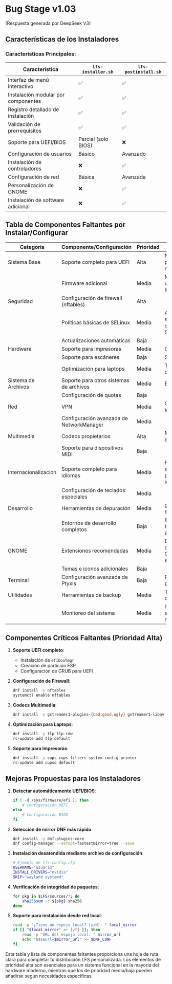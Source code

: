 # Bug Stage v1.03

[Respuesta generada por DeepSeek V3]

## Características de los Instaladores

### Características Principales:

| Característica                      | `lfs-installer.sh` | `lfs-postinstall.sh` |
|-------------------------------------|--------------------|----------------------|
| Interfaz de menú interactivo        | ✅                 | ✅                   |
| Instalación modular por componentes | ✅                 | ✅                   |
| Registro detallado de instalación   | ✅                 | ✅                   |
| Validación de prerrequisitos        | ✅                 | ✅                   |
| Soporte para UEFI/BIOS              | Parcial (solo BIOS)| ❌                   |
| Configuración de usuarios           | Básico             | Avanzado             |
| Instalación de controladores        | ❌                 | ✅                   |
| Configuración de red                | Básica             | Avanzada             |
| Personalización de GNOME            | ❌                 | ✅                   |
| Instalación de software adicional   | ❌                 | ✅                   |

## Tabla de Componentes Faltantes por Instalar/Configurar

| Categoría            | Componente/Configuración               | Prioridad | Notas                                                                 |
|----------------------|---------------------------------------|-----------|-----------------------------------------------------------------------|
| Sistema Base         | Soporte completo para UEFI             | Alta      | Necesario para hardware moderno                                       |
|                      | Firmware adicional                     | Media     | Microcode updates para Intel/AMD                                      |
| Seguridad           | Configuración de firewall (nftables)  | Alta      |                                                                       |
|                      | Políticas básicas de SELinux           | Media     | Aunque el sistema se compiló sin SELinux                              |
|                      | Actualizaciones automáticas           | Baja      |                                                                       |
| Hardware            | Soporte para impresoras               | Media     | CUPS y drivers                                                       |
|                      | Soporte para escáneres                | Baja      | SANE                                                                 |
|                      | Optimización para laptops             | Media     | TLP, gestión de batería                                              |
| Sistema de Archivos | Soporte para otros sistemas de archivos| Media     | Btrfs, XFS, ZFS                                                      |
|                      | Configuración de quotas               | Baja      |                                                                       |
| Red                 | VPN                                   | Media     | OpenVPN, WireGuard                                                   |
|                      | Configuración avanzada de NetworkManager | Media  |                                                                       |
| Multimedia          | Codecs propietarios                   | Alta      | MP3, H264, etc.                                                      |
|                      | Soporte para dispositivos MIDI        | Baja      |                                                                       |
| Internacionalización| Soporte completo para idiomas         | Media     | Fuentes adicionales, paquetes de idioma                              |
|                      | Configuración de teclados especiales  | Media     |                                                                       |
| Desarrollo          | Herramientas de depuración            | Media     | gdb, strace, etc.                                                    |
|                      | Entornos de desarrollo completos      | Baja      | IDEs, toolchains adicionales                                         |
| GNOME               | Extensiones recomendadas              | Media     | Dash-to-dock, GSConnect, etc.                                        |
|                      | Temas e iconos adicionales            | Baja      |                                                                       |
| Terminal            | Configuración avanzada de Ptyxis      | Baja      | Perfiles, temas personalizados                                       |
| Utilidades          | Herramientas de backup                | Media     | Timeshift, deja-dup                                                  |
|                      | Monitoreo del sistema                 | Media     | htop, gnome-system-monitor                                           |

## Componentes Críticos Faltantes (Prioridad Alta)

1. **Soporte UEFI completo**:
   - Instalación de `efibootmgr`
   - Creación de partición ESP
   - Configuración de GRUB para UEFI

2. **Configuración de Firewall**:
   ```bash
   dnf install -y nftables
   systemctl enable nftables
   ```

3. **Codecs Multimedia**:
   ```bash
   dnf install -y gstreamer1-plugins-{bad,good,ugly} gstreamer1-libav
   ```

4. **Optimización para Laptops**:
   ```bash
   dnf install -y tlp tlp-rdw
   rc-update add tlp default
   ```

5. **Soporte para Impresoras**:
   ```bash
   dnf install -y cups cups-filters system-config-printer
   rc-update add cupsd default
   ```

## Mejoras Propuestas para los Instaladores

1. **Detectar automáticamente UEFI/BIOS**:
   ```bash
   if [ -d /sys/firmware/efi ]; then
       # Configuración UEFI
   else
       # Configuración BIOS
   fi
   ```

2. **Selección de mirror DNF más rápido**:
   ```bash
   dnf install -y dnf-plugins-core
   dnf config-manager --setopt=fastestmirror=true --save
   ```

3. **Instalación desatendida mediante archivo de configuración**:
   ```bash
   # Ejemplo de lfs-config.cfg
   USERNAME="usuario"
   INSTALL_DRIVERS="nvidia"
   SKIP="wayland systemd"
   ```

4. **Verificación de integridad de paquetes**:
   ```bash
   for pkg in $LFS/sources/*; do
       sha256sum -c ${pkg}.sha256
   done
   ```

5. **Soporte para instalación desde red local**:
   ```bash
   read -p "¿Tiene un espejo local? [y/N]: " local_mirror
   if [[ "$local_mirror" =~ [yY] ]]; then
       read -p "URL del espejo local: " mirror_url
       echo "baseurl=$mirror_url" >> $DNF_CONF
   fi
   ```

Esta tabla y lista de componentes faltantes proporciona una hoja de ruta clara para completar tu distribución LFS personalizada. Los elementos de prioridad alta son esenciales para un sistema funcional en la mayoría del hardware moderno, mientras que los de prioridad media/baja pueden añadirse según necesidades específicas.


